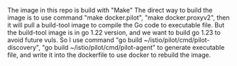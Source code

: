 The image in this repo is build with "Make"
The direct way to build the image is to use command "make docker.pilot", "make docker.proxyv2", then it will pull a build-tool image to compile the Go code to executable file.
But the build-tool image is in go 1.22 version, and we want to build go 1.23 to avoid future vuls.
So I use command "go build ~/istio/pilot/cmd/pilot-discovery", "go build ~/istio/pilot/cmd/pilot-agent" to generate executable file, and write it into the dockerfile to use docker to rebuild the image.

